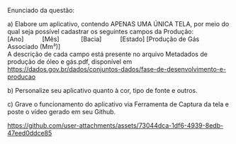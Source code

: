Enunciado da questão:   

a) Elabore um aplicativo, contendo APENAS UMA ÚNICA TELA, por meio do qual seja possível cadastrar os seguintes campos da Produção:   
[Ano]      [Mês]       [Bacia]      [Estado]     [Produção de Gás Associado (Mm³)]   
A descrição de cada campo está presente no arquivo Metadados de produção de óleo e gás.pdf, disponível em https://dados.gov.br/dados/conjuntos-dados/fase-de-desenvolvimento-e-producao   

b) Personalize seu aplicativo quanto à cor, tipo de fonte e outros.   

c) Grave o funcionamento do aplicativo via Ferramenta de Captura da tela e poste o vídeo gerado em seu Github.   

https://github.com/user-attachments/assets/73044dca-1df6-4939-8edb-47eed0ddce85
